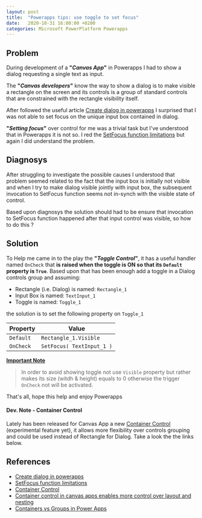 ```yaml
---
layout: post
title:  "Powerapps tips: use toggle to set focus"
date:   2020-10-31 16:00:00 +0200
categories: Microsoft PowerPlatform Powerapps
---
```


## Problem

During development of a **"_Canvas App_"** in Powerapps I had to show a dialog requesting a single text as input.

The **"_Canvas developers_"** know the way to show a dialog is to make visible a rectangle on the screen and its controls is a group of standard controls that are constrained with the rectangle visibility itself.

After followed the useful article [Create dialog in powerapps] I surprised that I was not able to set focus on the unique input box contained in dialog.

**"_Setting focus_"** over control for me was a trivial task but I've understood that in Powerapps it is not so. I red the [SetFocus function limitations] but again I did understand the problem.

## Diagnosys

After struggling to investigate the possible causes I understood that problem seemed related to the fact that the input box is initially not visible and when I try to make dialog visible jointly with input box, the subsequent invocation to SetFocus function seems not in-synch with the visible state of control.

Based upon diagnosys the solution should had to be ensure that invocation to SetFocus function happened after that input control was visible, so how to do this ?

## Solution

To Help me came in to the play the **"_Toggle Control_"**, it has a useful handler named `OnCheck` that **is raised when the toggle is ON so that its `Default` property is `True`**.
Based upon that has been enough add a toggle in a Dialog controls group and assuming:
* Rectangle (i.e. Dialog) is named: `Rectangle_1`
* Input Box is named: `TextInput_1`
* Toggle is named: `Toggle_1`

the solution is to set the following property on `Toggle_1`

Property | Value
--- | ---
`Default` | `Rectangle_1.Visible`|
`OnCheck` | `SetFocus( TextInput_1 )` |

**<u>Important Note</u>**
> In order to avoid showing toggle not use `Visible` property but rather makes its size (witdh & height) equals to 0 otherwise the trigger  `OnCheck` not will be activated.

That's all, hope this help and enjoy Powerapps

#### Dev. Note - Container Control

Lately has been released  for Canvas App a new [Container Control] (experimental feature yet), it allows more flexibility over controls grouping and could be used instead of Rectangle for Dialog. Take a look the the links below.

## References

* [Create dialog in powerapps]
* [SetFocus function limitations]
* [Container Control]
* [Container control in canvas apps enables more control over layout and nesting](https://powerapps.microsoft.com/en-us/blog/enhanced-group-experimental-control-with-layout-control-and-nesting/)
* [Containers vs Groups in Power Apps](https://sharepains.com/2020/04/30/container-vs-groups-in-power-apps/)

[Container Control]: https://docs.microsoft.com/en-us/powerapps/maker/canvas-apps/controls/control-container
[Create dialog in powerapps]: https://powerapps.microsoft.com/en-us/blog/creating-dialogs-in-powerapps/
[SetFocus function limitations]: https://docs.microsoft.com/en-us/powerapps/maker/canvas-apps/functions/function-setfocus#limitations

